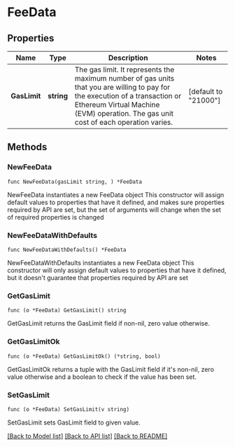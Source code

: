 # FeeData

## Properties

Name | Type | Description | Notes
------------ | ------------- | ------------- | -------------
**GasLimit** | **string** | The gas limit. It represents the maximum number of gas units that you are willing to pay for the execution of a transaction or Ethereum Virtual Machine (EVM) operation. The gas unit cost of each operation varies. | [default to "21000"]

## Methods

### NewFeeData

`func NewFeeData(gasLimit string, ) *FeeData`

NewFeeData instantiates a new FeeData object
This constructor will assign default values to properties that have it defined,
and makes sure properties required by API are set, but the set of arguments
will change when the set of required properties is changed

### NewFeeDataWithDefaults

`func NewFeeDataWithDefaults() *FeeData`

NewFeeDataWithDefaults instantiates a new FeeData object
This constructor will only assign default values to properties that have it defined,
but it doesn't guarantee that properties required by API are set

### GetGasLimit

`func (o *FeeData) GetGasLimit() string`

GetGasLimit returns the GasLimit field if non-nil, zero value otherwise.

### GetGasLimitOk

`func (o *FeeData) GetGasLimitOk() (*string, bool)`

GetGasLimitOk returns a tuple with the GasLimit field if it's non-nil, zero value otherwise
and a boolean to check if the value has been set.

### SetGasLimit

`func (o *FeeData) SetGasLimit(v string)`

SetGasLimit sets GasLimit field to given value.



[[Back to Model list]](../README.md#documentation-for-models) [[Back to API list]](../README.md#documentation-for-api-endpoints) [[Back to README]](../README.md)


